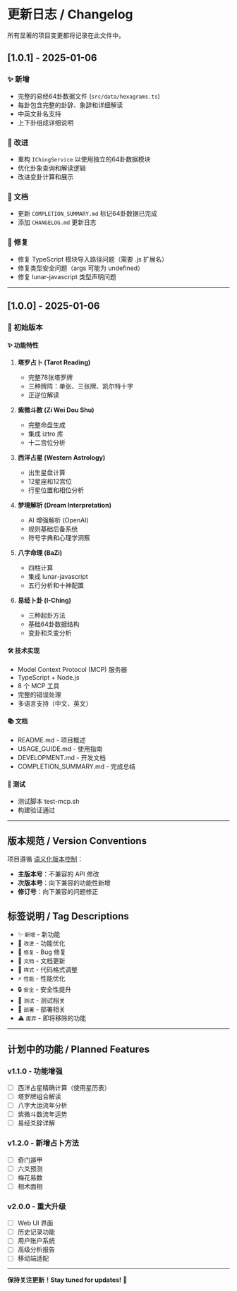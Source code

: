 # 更新日志 / Changelog

所有显著的项目变更都将记录在此文件中。

## [1.0.1] - 2025-01-06

### ✨ 新增
- 完整的易经64卦数据文件 (`src/data/hexagrams.ts`)
- 每卦包含完整的卦辞、象辞和详细解读
- 中英文卦名支持
- 上下卦组成详细说明

### 🔧 改进
- 重构 `IChingService` 以使用独立的64卦数据模块
- 优化卦象查询和解读逻辑
- 改进变卦计算和展示

### 📝 文档
- 更新 `COMPLETION_SUMMARY.md` 标记64卦数据已完成
- 添加 `CHANGELOG.md` 更新日志

### 🐛 修复
- 修复 TypeScript 模块导入路径问题（需要 .js 扩展名）
- 修复类型安全问题（args 可能为 undefined）
- 修复 lunar-javascript 类型声明问题

---

## [1.0.0] - 2025-01-06

### 🎉 初始版本

#### ✨ 功能特性
1. **塔罗占卜 (Tarot Reading)**
   - 完整78张塔罗牌
   - 三种牌阵：单张、三张牌、凯尔特十字
   - 正逆位解读

2. **紫微斗数 (Zi Wei Dou Shu)**
   - 完整命盘生成
   - 集成 iztro 库
   - 十二宫位分析

3. **西洋占星 (Western Astrology)**
   - 出生星盘计算
   - 12星座和12宫位
   - 行星位置和相位分析

4. **梦境解析 (Dream Interpretation)**
   - AI 增强解析 (OpenAI)
   - 规则基础后备系统
   - 符号字典和心理学洞察

5. **八字命理 (BaZi)**
   - 四柱计算
   - 集成 lunar-javascript
   - 五行分析和十神配置

6. **易经卜卦 (I-Ching)**
   - 三种起卦方法
   - 基础64卦数据结构
   - 变卦和爻变分析

#### 🛠️ 技术实现
- Model Context Protocol (MCP) 服务器
- TypeScript + Node.js
- 8 个 MCP 工具
- 完整的错误处理
- 多语言支持（中文、英文）

#### 📚 文档
- README.md - 项目概述
- USAGE_GUIDE.md - 使用指南
- DEVELOPMENT.md - 开发文档
- COMPLETION_SUMMARY.md - 完成总结

#### 🧪 测试
- 测试脚本 test-mcp.sh
- 构建验证通过

---

## 版本规范 / Version Conventions

项目遵循 [语义化版本控制](https://semver.org/lang/zh-CN/)：

- **主版本号**：不兼容的 API 修改
- **次版本号**：向下兼容的功能性新增
- **修订号**：向下兼容的问题修正

## 标签说明 / Tag Descriptions

- ✨ `新增` - 新功能
- 🔧 `改进` - 功能优化
- 🐛 `修复` - Bug 修复
- 📝 `文档` - 文档更新
- 🎨 `样式` - 代码格式调整
- ⚡ `性能` - 性能优化
- 🔒 `安全` - 安全性提升
- 🧪 `测试` - 测试相关
- 🚀 `部署` - 部署相关
- ⚠️ `废弃` - 即将移除的功能

---

## 计划中的功能 / Planned Features

### v1.1.0 - 功能增强
- [ ] 西洋占星精确计算（使用星历表）
- [ ] 塔罗牌组合解读
- [ ] 八字大运流年分析
- [ ] 紫微斗数流年运势
- [ ] 易经爻辞详解

### v1.2.0 - 新增占卜方法
- [ ] 奇门遁甲
- [ ] 六爻预测
- [ ] 梅花易数
- [ ] 相术面相

### v2.0.0 - 重大升级
- [ ] Web UI 界面
- [ ] 历史记录功能
- [ ] 用户账户系统
- [ ] 高级分析报告
- [ ] 移动端适配

---

**保持关注更新！Stay tuned for updates!** 🌟
